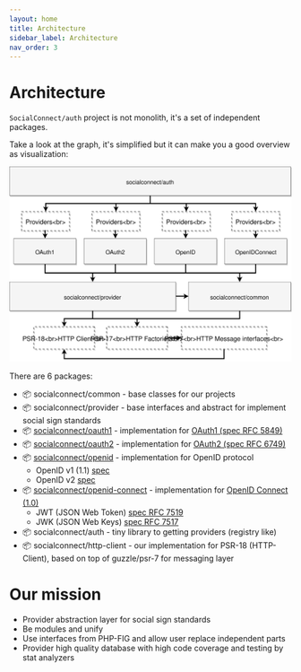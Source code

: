 ```yaml
---
layout: home
title: Architecture
sidebar_label: Architecture
nav_order: 3
---
```


# Architecture

`SocialConnect/auth` project is not monolith, it's a set of independent packages.

Take a look at the graph, it's simplified but it can make you a good overview as visualization:

![](./diagrams/packages-architecture.svg)

There are 6 packages:

- 📦 socialconnect/common - base classes for our projects
- 📦 socialconnect/provider - base interfaces and abstract for implement social sign standards
- 📦 [socialconnect/oauth1](/oauth1.html) - implementation for [OAuth1 (spec RFC 5849)](https://tools.ietf.org/html/rfc5849) 
- 📦 [socialconnect/oauth2](/oauth2.html) - implementation for [OAuth2 (spec RFC 6749)](https://tools.ietf.org/html/rfc6749)
- 📦 [socialconnect/openid](/openid.html) - implementation for OpenID protocol
    - OpenID v1 (1.1) [spec](https://openid.net/specs/openid-authentication-1_1.html)
    - OpenID v2 [spec](http://openid.net/specs/openid-authentication-2_0.html)
- 📦 [socialconnect/openid-connect](/openid-connect.html) - implementation for [OpenID Connect (1.0)](http://openid.net/specs/openid-connect-core-1_0.html#OpenID.Discovery)
    - JWT (JSON Web Token) [spec RFC 7519](https://tools.ietf.org/html/rfc7519)
    - JWK (JSON Web Keys) [spec RFC 7517](https://tools.ietf.org/html/rfc7517)
- 📦 socialconnect/auth - tiny library to getting providers (registry like)
- 📦 socialconnect/http-client - our implementation for PSR-18 (HTTP-Client), based on top of guzzle/psr-7 for messaging layer

# Our mission

- Provider abstraction layer for social sign standards
- Be modules and unify
- Use interfaces from PHP-FIG and allow user replace independent parts
- Provider high quality database with high code coverage and testing by stat analyzers
